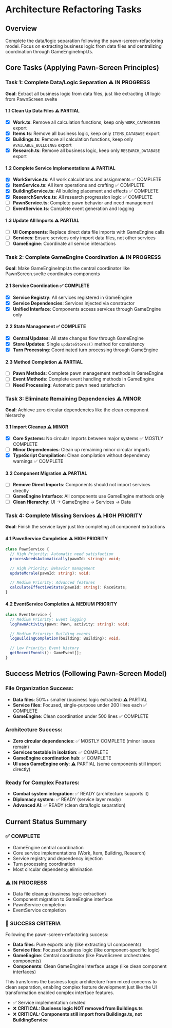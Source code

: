 # Architecture Refactoring Tasks

## Overview
Complete the data/logic separation following the pawn-screen-refactoring model. Focus on extracting business logic from data files and centralizing coordination through GameEngineImpl.ts.

## Core Tasks (Applying Pawn-Screen Principles)

### Task 1: Complete Data/Logic Separation ⚠️ IN PROGRESS

**Goal**: Extract all business logic from data files, just like extracting UI logic from PawnScreen.svelte

#### 1.1 Clean Up Data Files ⚠️ PARTIAL
- [x] **Work.ts**: Remove all calculation functions, keep only `WORK_CATEGORIES` export
- [x] **Items.ts**: Remove all business logic, keep only `ITEMS_DATABASE` export  
- [x] **Buildings.ts**: Remove all calculation functions, keep only `AVAILABLE_BUILDINGS` export
- [x] **Research.ts**: Remove all business logic, keep only `RESEARCH_DATABASE` export

#### 1.2 Complete Service Implementations ⚠️ PARTIAL
- [x] **WorkService.ts**: All work calculations and assignments ✅ COMPLETE
- [x] **ItemService.ts**: All item operations and crafting ✅ COMPLETE
- [x] **BuildingService.ts**: All building placement and effects ✅ COMPLETE
- [x] **ResearchService.ts**: All research progression logic ✅ COMPLETE
- [ ] **PawnService.ts**: Complete pawn behavior and need management
- [ ] **EventService.ts**: Complete event generation and logging

#### 1.3 Update All Imports ⚠️ PARTIAL
- [ ] **UI Components**: Replace direct data file imports with GameEngine calls
- [ ] **Services**: Ensure services only import data files, not other services
- [ ] **GameEngine**: Coordinate all service interactions

### Task 2: Complete GameEngine Coordination ⚠️ IN PROGRESS

**Goal**: Make GameEngineImpl.ts the central coordinator like PawnScreen.svelte coordinates components

#### 2.1 Service Coordination ✅ COMPLETE
- [x] **Service Registry**: All services registered in GameEngine
- [x] **Service Dependencies**: Services injected via constructor
- [x] **Unified Interface**: Components access services through GameEngine only

#### 2.2 State Management ✅ COMPLETE
- [x] **Central Updates**: All state changes flow through GameEngine
- [x] **Store Updates**: Single `updateStores()` method for consistency
- [x] **Turn Processing**: Coordinated turn processing through GameEngine

#### 2.3 Method Completion ⚠️ PARTIAL
- [ ] **Pawn Methods**: Complete pawn management methods in GameEngine
- [ ] **Event Methods**: Complete event handling methods in GameEngine
- [ ] **Need Processing**: Automatic pawn need satisfaction

### Task 3: Eliminate Remaining Dependencies ⚠️ MINOR

**Goal**: Achieve zero circular dependencies like the clean component hierarchy

#### 3.1 Import Cleanup ⚠️ MINOR
- [x] **Core Systems**: No circular imports between major systems ✅ MOSTLY COMPLETE
- [ ] **Minor Dependencies**: Clean up remaining minor circular imports
- [x] **TypeScript Compilation**: Clean compilation without dependency warnings ✅ COMPLETE

#### 3.2 Component Migration ⚠️ PARTIAL
- [ ] **Remove Direct Imports**: Components should not import services directly
- [ ] **GameEngine Interface**: All components use GameEngine methods only
- [ ] **Clean Hierarchy**: UI → GameEngine → Services → Data

### Task 4: Complete Missing Services ⚠️ HIGH PRIORITY

**Goal**: Finish the service layer just like completing all component extractions

#### 4.1 PawnService Completion ⚠️ HIGH PRIORITY
```typescript
class PawnService {
  // High Priority: Automatic need satisfaction
  processNeedsAutomatically(pawnId: string): void;
  
  // High Priority: Behavior management  
  updateMorale(pawnId: string): void;
  
  // Medium Priority: Advanced features
  calculateEffectiveStats(pawnId: string): RaceStats;
}
```

#### 4.2 EventService Completion ⚠️ MEDIUM PRIORITY
```typescript
class EventService {
  // Medium Priority: Event logging
  logPawnActivity(pawn: Pawn, activity: string): void;
  
  // Medium Priority: Building events
  logBuildingCompletion(building: Building): void;
  
  // Low Priority: Event history
  getRecentEvents(): GameEvent[];
}
```

## Success Metrics (Following Pawn-Screen Model)

### File Organization Success:
- **Data files**: 50%+ smaller (business logic extracted) ⚠️ PARTIAL
- **Service files**: Focused, single-purpose under 200 lines each ✅ COMPLETE
- **GameEngine**: Clean coordination under 500 lines ✅ COMPLETE

### Architecture Success:
- **Zero circular dependencies**: ✅ MOSTLY COMPLETE (minor issues remain)
- **Services testable in isolation**: ✅ COMPLETE
- **GameEngine coordination hub**: ✅ COMPLETE
- **UI uses GameEngine only**: ⚠️ PARTIAL (some components still import directly)

### Ready for Complex Features:
- **Combat system integration**: ✅ READY (architecture supports it)
- **Diplomacy system**: ✅ READY (service layer ready)
- **Advanced AI**: ✅ READY (clean data/logic separation)

## Current Status Summary

### ✅ COMPLETE
- GameEngine central coordination
- Core service implementations (Work, Item, Building, Research)
- Service registry and dependency injection
- Turn processing coordination
- Most circular dependency elimination

### ⚠️ IN PROGRESS  
- Data file cleanup (business logic extraction)
- Component migration to GameEngine interface
- PawnService completion
- EventService completion

### 🎯 SUCCESS CRITERIA
Following the pawn-screen-refactoring success:
- **Data files**: Pure exports only (like extracting UI components)
- **Service files**: Focused business logic (like component-specific logic)
- **GameEngine**: Central coordinator (like PawnScreen orchestrates components)
- **Components**: Clean GameEngine interface usage (like clean component interfaces)

This transforms the business logic architecture from mixed concerns to clean separation, enabling complex feature development just like the UI transformation enabled complex interface features.
  - ✅ Service implementation created
  - ❌ **CRITICAL: Business logic NOT removed from Buildings.ts**
  - ❌ **CRITICAL: Components still import from Buildings.ts, not BuildingService**

